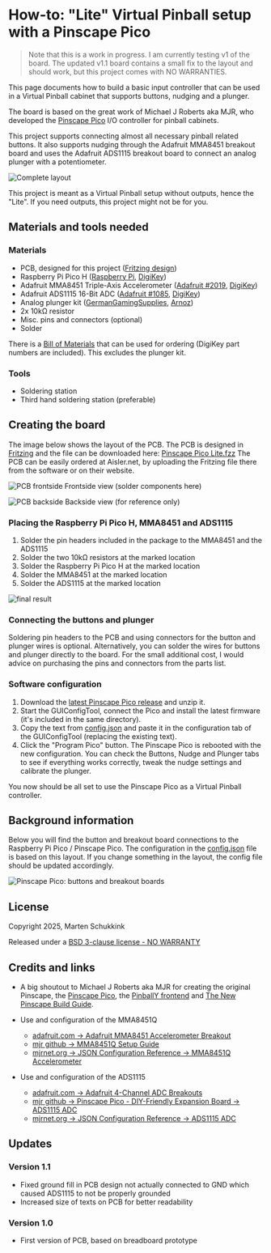 # How-to: "Lite" Virtual Pinball setup with a Pinscape Pico

>  Note that this is a work in progress. I am currently testing v1 of the board. The updated v1.1 board contains a small fix to the layout and should work, but this project comes with NO WARRANTIES.

This page documents how to build a basic input controller that can be used in a Virtual Pinball cabinet that supports buttons, nudging and a plunger.

The board is based on the great work of Michael J Roberts aka MJR, who developed the [Pinscape Pico](https://github.com/mjrgh/PinscapePico/) I/O controller for pinball cabinets.

This project supports connecting almost all necessary pinball related buttons. It also supports nudging through the Adafruit MMA8451 breakout board and uses the Adafruit ADS1115 breakout board to connect an analog plunger with a potentiometer.

![Complete layout](layout-complete.png)

This project is meant as a Virtual Pinball setup without outputs, hence the "Lite". If you need outputs, this project might not be for you. 

## Materials and tools needed

### Materials

- PCB, designed for this project ([Fritzing design](<Pinscape Pico Lite.fzz>))
- Raspberry Pi Pico H ([Raspberry Pi](https://www.raspberrypi.com/documentation/microcontrollers/pico-series.html#pico-1-family), [DigiKey](https://www.digikey.nl/nl/products/detail/raspberry-pi/SC0917/16608257))
- Adafruit MMA8451 Triple-Axis Accelerometer ([Adafruit #2019](https://www.adafruit.com/product/2019), [DigiKey](https://www.digikey.nl/nl/products/detail/adafruit-industries-llc/2019/4990790))
- Adafruit ADS1115 16-Bit ADC ([Adafruit #1085](https://www.adafruit.com/product/1085), [DigiKey](https://www.digikey.nl/nl/products/detail/adafruit-industries-llc/1085/5761229))
- Analog plunger kit ([GermanGamingSupplies](https://germangamingsupplies.com/Analog-Plunger-Set), [Arnoz](https://shop.arnoz.com/en/19-plunger))
- 2x 10kΩ resistor
- Misc. pins and connectors (optional)
- Solder

There is a [Bill of Materials](BOM.csv) that can be used for ordering (DigiKey part numbers are included). This excludes the plunger kit.

### Tools

- Soldering station
- Third hand soldering station (preferable)

## Creating the board

The image below shows the layout of the PCB. The PCB is designed in [Fritzing](https://fritzing.org/) and the file can be downloaded here: [Pinscape Pico Lite.fzz](<Pinscape Pico Lite.fzz>) The PCB can be easily ordered at Aisler.net, by uploading the Fritzing file there from the software or on their website.

![PCB frontside](layout-front.png)
Frontside view (solder components here)

![PCB backside](layout-back.png)
Backside view (for reference only)

### Placing the Raspberry Pi Pico H, MMA8451 and ADS1115
1. Solder the pin headers included in the package to the MMA8451 and the ADS1115
1. Solder the two 10kΩ resistors at the marked location
1. Solder the Raspberry Pi Pico H at the marked location
1. Solder the MMA8451 at the marked location
1. Solder the ADS1115 at the marked location

![final result](final-result.jpg)

### Connecting the buttons and plunger
Soldering pin headers to the PCB and using connectors for the button and plunger wires is optional. Alternatively, you can solder the wires for buttons and plunger directly to the board. For the small additional cost, I would advice on purchasing the pins and connectors from the parts list.

### Software configuration

1. Download the [latest Pinscape Pico release](https://github.com/mjrgh/PinscapePico/releases) and unzip it.
1. Start the GUIConfigTool, connect the Pico and install the latest firmware (it's included in the same directory).
1. Copy the text from [config.json](config.json) and paste it in the configuration tab of the GUIConfigTool (replacing the existing text).
1. Click the "Program Pico" button. The Pinscape Pico is rebooted with the new configuration. You can check the Buttons, Nudge and Plunger tabs to see if everything works correctly, tweak the nudge settings and calibrate the plunger.

You now should be all set to use the Pinscape Pico as a Virtual Pinball controller. 

## Background information

Below you will find the button and breakout board connections to the Raspberry Pi Pico / Pinscape Pico. The configuration in the [config.json](config.json) file is based on this layout. If you change something in the layout, the config file should be updated accordingly.
 
![Pinscape Pico: buttons and breakout boards](pinscape-pico-buttons-and-breakout-boards.png)


## License
Copyright 2025, Marten Schukkink

Released under a [BSD 3-clause license - NO WARRANTY](LICENCE)

## Credits and links

- A big shoutout to Michael J Roberts aka MJR for creating the original Pinscape, the [Pinscape Pico](https://github.com/mjrgh/PinscapePico/), the [PinballY frontend](http://mjrnet.org/pinscape/PinballY.php) and [The New Pinscape Build Guide](http://mjrnet.org/pinscape/BuildGuideV2/BuildGuide.php).
- Use and configuration of the MMA8451Q
  - [adafruit.com &rarr; Adafruit MMA8451 Accelerometer Breakout](https://learn.adafruit.com/adafruit-mma8451-accelerometer-breakout)
  - [mjr github &rarr; MMA8451Q Setup Guide](https://github.com/mjrgh/PinscapePico/blob/main/Guides/MMA8451Q-Setup.md)
  - [mjrnet.org &rarr; JSON Configuration Reference &rarr; MMA8451Q Accelerometer](http://mjrnet.org/pinscape/PinscapePico/Help/JSONConfigRef.htm#mma8451q)
  

- Use and configuration of the ADS1115
  - [adafruit.com &rarr; Adafruit 4-Channel ADC Breakouts](https://learn.adafruit.com/adafruit-4-channel-adc-breakouts)
  - [mjr github &rarr; Pinscape Pico - DIY-Friendly Expansion Board &rarr; ADS1115 ADC](https://github.com/mjrgh/PinscapePico/tree/main/ExpansionBoards/DIY-Friendly#ads1115-adc)
  - [mjrnet.org &rarr; JSON Configuration Reference &rarr; ADS1115 ADC](http://mjrnet.org/pinscape/PinscapePico/Help/JSONConfigRef.htm#ads1115)


## Updates

### Version 1.1
- Fixed ground fill in PCB design not actually connected to GND which caused ADS1115 to not be properly grounded
- Increased size of texts on PCB for better readability

### Version 1.0
- First version of PCB, based on breadboard prototype
